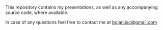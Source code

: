 This repository contains my presentations, as well as any accompanying source
code, where available.

In case of any questions feel free to contact me at bojan.isc@gmail.com

